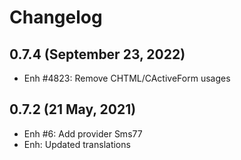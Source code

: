 Changelog
=========

0.7.4 (September 23, 2022)
---------------------------
- Enh #4823: Remove CHTML/CActiveForm usages

0.7.2 (21 May, 2021)
--------------------
- Enh #6: Add provider Sms77
- Enh: Updated translations
